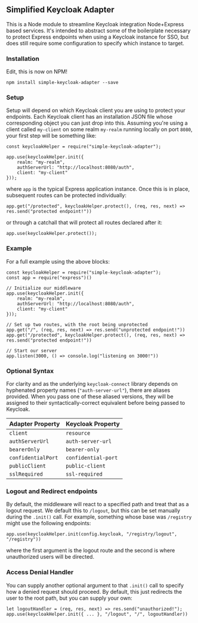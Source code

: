 ## Simplified Keycloak Adapter
This is a Node module to streamline Keycloak integration Node+Express based services.  It's intended to abstract some of the boilerplate necessary to protect Express endpoints when using a Keycloak instance for SSO, but does still require some configuration to specify which instance to target.

### Installation
Edit, this is now on NPM!
```
npm install simple-keycloak-adapter --save
```

### Setup
Setup will depend on which Keycloak client you are using to protect your endpoints.  Each Keycloak client has an installation JSON file whose corresponding object you can just drop into this.  Assuming you're using a client called `my-client` on some realm `my-realm` running locally on port `8080`, your first step will be something like:

```
const keycloakHelper = require("simple-keycloak-adapter");

app.use(keycloakHelper.init({
    realm: "my-realm",
    authServerUrl: "http://localhost:8080/auth",
    client: "my-client"
}));
```
where `app` is the typical Express application instance.  Once this is in place, subsequent routes can be protected individually:
```
app.get("/protected", keycloakHelper.protect(), (req, res, next) => res.send("protected endpoint!"))
```
or through a catchall that will protect all routes declared after it:
```
app.use(keycloakHelper.protect());
```

### Example
For a full example using the above blocks:
```
const keycloakHelper = require("simple-keycloak-adapter");
const app = require("express")()

// Initialize our middleware
app.use(keycloakHelper.init({
    realm: "my-realm",
    authServerUrl: "http://localhost:8080/auth",
    client: "my-client"
}));

// Set up two routes, with the root being unprotected
app.get("/", (req, res, next) => res.send("unprotected endpoint!"))
app.get("/protected", keycloakHelper.protect(), (req, res, next) => res.send("protected endpoint!"))

// Start our server
app.listen(3000, () => console.log("listening on 3000!"))
```
### Optional Syntax
For clarity and as the underlying `keycloak-connect` library depends on hyphenated property names (`"auth-server-url"`), there are aliases provided.  When you pass one of these aliased versions, they will be assigned to their syntactically-correct equivalent before being passed to Keycloak.

| Adapter Property | Keycloak Property | 
|:----------|:------|
| `client`| `resource`|
| `authServerUrl`| `auth-server-url`|
| `bearerOnly`| `bearer-only`|
| `confidentialPort`| `confidential-port`|
| `publicClient`| `public-client`|
| `sslRequired` | `ssl-required` |

### Logout and Redirect endpoints
By default, the middleware will react to a specified path and treat that as a logout request.  We default this to `/logout`, but this can be set manually during the `.init()` call.  For example, something whose base was `/registry` might use the following endpoints:
```
app.use(keycloakHelper.init(config.keycloak, "/registry/logout", "/registry"))
```
where the first argument is the logout route and the second is where unauthorized users will be directed.

### Access Denial Handler
You can supply another optional argument to that `.init()` call to specify how a denied request should proceed.  By default, this just redirects the user to the root path, but you can supply your own:
```
let logoutHandler = (req, res, next) => res.send("unauthorized!");
app.use(keycloakHelper.init({ ... }, "/logout", "/", logoutHandler))
```

